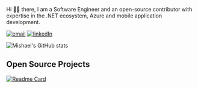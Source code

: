 Hi 👋🏾 there, I am a Software Engineer and an open-source contributor with expertise in the .NET ecosystem, Azure and mobile application development.

[![email](https://img.shields.io/badge/email-blue?logo=mail.ru&style=for-the-badge)](mailto:mishael.ogo@outlook.com) [![linkedIn](https://img.shields.io/badge/linkedIn-blue?logo=linkedIn&style=for-the-badge)](https://www.linkedin.com/in/mishael-ogochukwu-b9057950)

<!--[![Mishael's GitHub stats](https://github-readme-stats.vercel.app/api?username=mishael-o&show_icons=true&theme=tokyonight)](https://github.com/anuraghazra/github-readme-stats)-->

![Mishael's GitHub stats](https://github-readme-stats.vercel.app/api?username=mishael-o&show_icons=true&theme=github_dark&hide_rank=true)

Open Source Projects
---

[![Readme Card](https://github-readme-stats.vercel.app/api/pin/?username=mishael-o&repo=Dapper.SimpleSqlBuilder&theme=github_dark)](https://github.com/mishael-o/Dapper.SimpleSqlBuilder)

<!---
mishael-o/mishael-o is a ✨ special ✨ repository because its `README.md` (this file) appears on your GitHub profile.
You can click the Preview link to take a look at your changes.
--->
